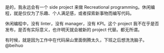 是的，我永远会有一个 side project 来做 Recreational programming。休闲编程，就是仅仅为了乐趣、个人满足感，或者探索新事物而编写代码。

休闲编程中，没有 linter，没有 manager，没有 KPI。这个 project 我不在乎是否发布，是否有实际意义，也许明天就会被新的 project 代替。都无所谓。

有时候，就是因为工作中在代码屎山里面倒腾太久，下班之后想洗洗脑子。 @beihuo
